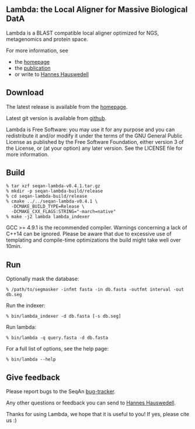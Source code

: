 ## Lambda: the Local Aligner for Massive Biological DatA

Lambda is a BLAST compatible local aligner optimized for NGS, metagenomics
and protein space.

For more information, see
 * the [homepage](https://www.seqan.de/projects/lambda/)
 * the [publication](http://bioinformatics.oxfordjournals.org/content/30/17/i349.abstract)
 * or write to [Hannes Hauswedell](mailto:hannes.hauswedell@[molgen.mpg.de|fu-berlin.de])

## Download

The latest release is available from the
[homepage](https://www.seqan.de/projects/lambda/).

Latest git version is available from
[github](https://github.com/h-2/seqan/tree/feature/lambda/extras/apps/lambda).

Lambda is Free Software: you may use it for any purpose and you can
redistribute it and/or modify it under the terms of the GNU General Public
License as published by the Free Software Foundation, either version 3 of the
License, or (at your option) any later version.
See the LICENSE file for more information.

## Build

    % tar xzf seqan-lambda-v0.4.1.tar.gz
    % mkdir -p seqan-lambda-build/release
    % cd seqan-lambda-build/release
    % cmake ../../seqan-lambda-v0.4.1 \
      -DCMAKE_BUILD_TYPE=Release \
      -DCMAKE_CXX_FLAGS:STRING="-march=native"
    % make -j2 lambda lambda_indexer

GCC >= 4.9.1 is the recommended compiler. Warnings concerning a lack of C++14 can be
ignored. Please be aware that due to excessive use of templating and
compile-time optimizations the build might take well over 10min.


## Run

Optionally mask the database:

    % /path/to/segmasker -infmt fasta -in db.fasta -outfmt interval -out db.seg

Run the indexer:

    % bin/lambda_indexer -d db.fasta [-s db.seg]

Run lambda:

    % bin/lambda -q query.fasta -d db.fasta

For a full list of options, see the help page:

    % bin/lambda --help

## Give feedback

Please report bugs to the SeqAn
[bug-tracker](https://github.com/seqan/seqan).

Any other questions or feedback you can send to
[Hannes Hauswedell](mailto:hannes.hauswedell@[molgen.mpg.de|fu-berlin.de]).

Thanks for using Lambda, we hope that it is useful to you! If yes, please cite
us :)
